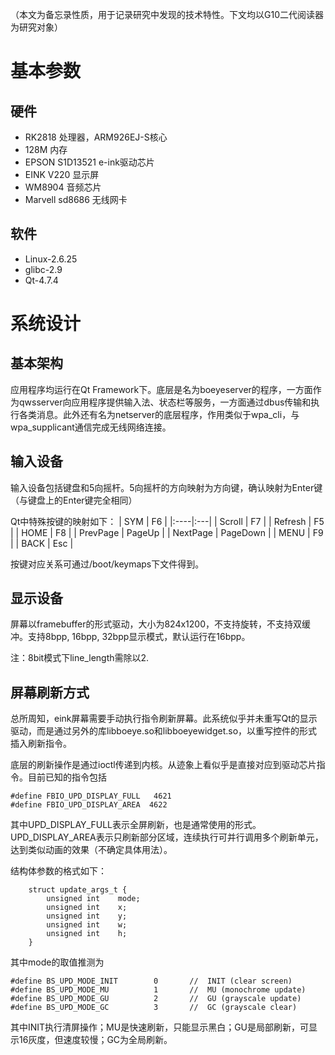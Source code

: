 （本文为备忘录性质，用于记录研究中发现的技术特性。下文均以G10二代阅读器为研究对象）

# 基本参数 #
## 硬件 ##
  * RK2818 处理器，ARM926EJ-S核心
  * 128M 内存
  * EPSON S1D13521 e-ink驱动芯片
  * EINK V220 显示屏
  * WM8904 音频芯片
  * Marvell sd8686 无线网卡

## 软件 ##
  * Linux-2.6.25
  * glibc-2.9
  * Qt-4.7.4

# 系统设计 #
## 基本架构 ##
应用程序均运行在Qt Framework下。底层是名为boeyeserver的程序，一方面作为qwsserver向应用程序提供输入法、状态栏等服务，一方面通过dbus传输和执行各类消息。此外还有名为netserver的底层程序，作用类似于wpa\_cli，与wpa\_supplicant通信完成无线网络连接。

## 输入设备 ##
输入设备包括键盘和5向摇杆。5向摇杆的方向映射为方向键，确认映射为Enter键（与键盘上的Enter键完全相同）

Qt中特殊按键的映射如下：
| SYM | F6 |
|:----|:---|
| Scroll | F7 |
| Refresh | F5 |
| HOME | F8 |
| PrevPage | PageUp |
| NextPage | PageDown |
| MENU | F9 |
| BACK | Esc |

按键对应关系可通过/boot/keymaps下文件得到。

## 显示设备 ##
屏幕以framebuffer的形式驱动，大小为824x1200，不支持旋转，不支持双缓冲。支持8bpp, 16bpp, 32bpp显示模式，默认运行在16bpp。

注：8bit模式下line\_length需除以2.

## 屏幕刷新方式 ##
总所周知，eink屏幕需要手动执行指令刷新屏幕。此系统似乎并未重写Qt的显示驱动，而是通过另外的库libboeye.so和libboeyewidget.so，以重写控件的形式插入刷新指令。

底层的刷新操作是通过ioctl传递到内核。从迹象上看似乎是直接对应到驱动芯片指令。目前已知的指令包括

```
#define FBIO_UPD_DISPLAY_FULL   4621
#define FBIO_UPD_DISPLAY_AREA  4622
```

其中UPD\_DISPLAY\_FULL表示全屏刷新，也是通常使用的形式。UPD\_DISPLAY\_AREA表示只刷新部分区域，连续执行可并行调用多个刷新单元，达到类似动画的效果（不确定具体用法）。

结构体参数的格式如下：
```
    struct update_args_t {
        unsigned int    mode;
        unsigned int    x;
        unsigned int    y;
        unsigned int    w;
        unsigned int    h;
    }
```
其中mode的取值推测为
```
#define BS_UPD_MODE_INIT        0       //  INIT (clear screen)
#define BS_UPD_MODE_MU          1       //  MU (monochrome update)
#define BS_UPD_MODE_GU          2       //  GU (grayscale update)
#define BS_UPD_MODE_GC          3       //  GC (grayscale clear)
```
其中INIT执行清屏操作；MU是快速刷新，只能显示黑白；GU是局部刷新，可显示16灰度，但速度较慢；GC为全局刷新。
